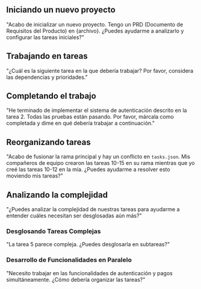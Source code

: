 ## Iniciando un nuevo proyecto

"Acabo de inicializar un nuevo proyecto. Tengo un PRD (Documento de Requisitos del Producto) en {archivo}. ¿Puedes ayudarme a analizarlo y configurar las tareas iniciales?"

## Trabajando en tareas

"¿Cuál es la siguiente tarea en la que debería trabajar? Por favor, considera las dependencias y prioridades."

## Completando el trabajo

"He terminado de implementar el sistema de autenticación descrito en la tarea 2. Todas las pruebas están pasando. Por favor, márcala como completada y dime en qué debería trabajar a continuación."

## Reorganizando tareas
"Acabo de fusionar la rama principal y hay un conflicto en `tasks.json`. Mis compañeros de equipo crearon las tareas 10-15 en su rama mientras que yo creé las tareas 10-12 en la mía. ¿Puedes ayudarme a resolver esto moviendo mis tareas?"

## Analizando la complejidad
"¿Puedes analizar la complejidad de nuestras tareas para ayudarme a entender cuáles necesitan ser desglosadas aún más?"

### Desglosando Tareas Complejas
"La tarea 5 parece compleja. ¿Puedes desglosarla en subtareas?"

### Desarrollo de Funcionalidades en Paralelo
"Necesito trabajar en las funcionalidades de autenticación y pagos simultáneamente. ¿Cómo debería organizar las tareas?"
